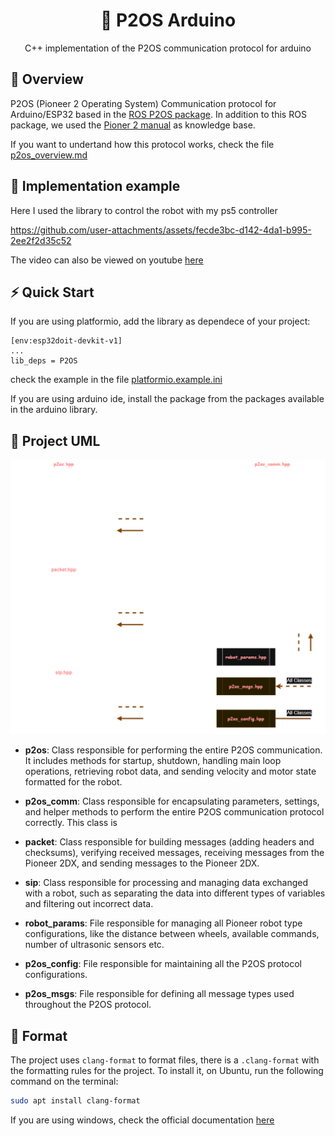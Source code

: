 
<h1 align="center">🔗 P2OS  Arduino</h1>
<p align="center">C++ implementation of the P2OS communication protocol for arduino</p>

## 🎈 Overview

P2OS (Pioneer 2 Operating System) Communication protocol for Arduino/ESP32 based in the [ROS P2OS package](https://github.com/allenh1/p2os). In addition to this ROS package, we used the [Pioner 2 manual](https://www.iri.upc.edu/groups/lrobots/private/Pioneer2/AT_DISK1/DOCUMENTS/p2opman9.pdf) as knowledge base.

If you want to undertand how this protocol works, check the file [p2os_overview.md](./p2os_overview.md)

## 🚀 Implementation example

Here I used the library to control the robot with my ps5 controller

https://github.com/user-attachments/assets/fecde3bc-d142-4da1-b995-2ee2f2d35c52

The video can also be viewed on youtube [here](https://www.youtube.com/watch?v=dj5ICpfwBbw)

## ⚡ Quick Start

If you are using platformio, add the library as dependece of your project:

```
[env:esp32doit-devkit-v1]
...
lib_deps = P2OS
```

check the example in the file [platformio.example.ini](./platformio.example.ini)

If you are using arduino ide, install the package from the packages available in the arduino library.

## 🧩 Project UML

![P2OS Arduino UML](./docs/diagramas-test_setup-pioneer_2dx_interface-p2os_comm-Complete.drawio.png)

- **p2os**: Class responsible for performing the entire P2OS communication. It includes methods for startup, shutdown, handling main loop operations, retrieving robot data, and sending velocity and motor state formatted for the robot.

- **p2os_comm**: Class responsible for encapsulating parameters, settings, and helper methods to perform the entire P2OS communication protocol correctly. This class is


- **packet**: Class responsible for building messages (adding headers and checksums), verifying received messages, receiving messages from the Pioneer 2DX, and sending messages to the Pioneer 2DX.

- **sip**: Class responsible for processing and managing data exchanged with a robot, such as separating the data into different types of variables and filtering out incorrect data.

- **robot_params**: File responsible for managing all Pioneer robot type configurations, like the distance between wheels, available commands, number of ultrasonic sensors etc.

- **p2os_config**: File responsible for maintaining all the P2OS protocol configurations.

- **p2os_msgs**: File responsible for defining all message types used throughout the P2OS protocol.

## 🎨 Format

The project uses `clang-format` to format files, there is a `.clang-format` with the formatting rules for the project. To install it, on Ubuntu, run the following command on the terminal:

```bash
sudo apt install clang-format
```

If you are using windows, check the official documentation [here](https://clang.llvm.org/get_started.html)